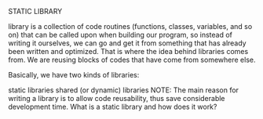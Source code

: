 STATIC LIBRARY

 library is a collection of code routines (functions, classes, variables, and so on) that can be called upon when building our program, so instead of writing it ourselves, we can go and get it from something that has already been written and optimized. That is where the idea behind libraries comes from. We are reusing blocks of codes that have come from somewhere else.

Basically, we have two kinds of libraries:

static libraries
shared (or dynamic) libraries
NOTE: The main reason for writing a library is to allow code reusability, thus save considerable development time.
What is a static library and how does it work?
